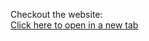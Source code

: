 Checkout the website:  
<a href="https://smit4372.github.io/VacationRental-FrontEnd/" target="_blank">Click here to open in a new tab</a>
